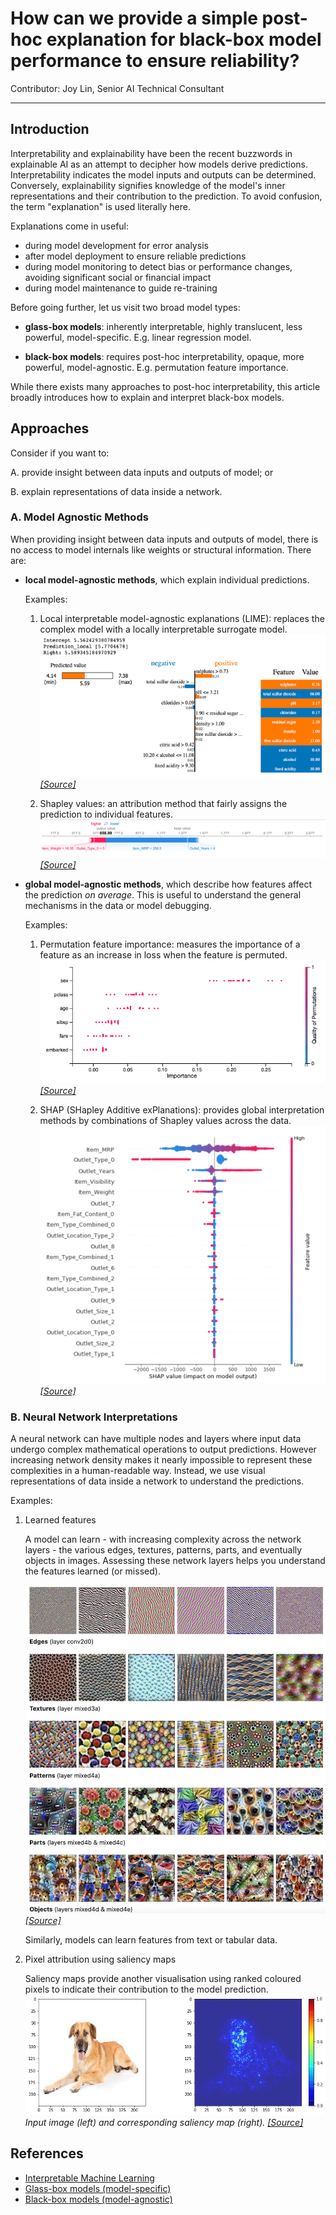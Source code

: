 # How can we provide a simple post-hoc explanation for black-box model performance to ensure reliability?
Contributor: Joy Lin, Senior AI Technical Consultant
 
---

## Introduction

Interpretability and explainability have been the recent buzzwords in explainable AI as an attempt to decipher how models derive predictions. Interpretability indicates the model inputs and outputs can be determined. Conversely, explainability signifies knowledge of the model's inner representations and their contribution to the prediction. To avoid confusion, the term "explanation" is used literally here.

Explanations come in useful:
- during model development for error analysis
- after model deployment to ensure reliable predictions
- during model monitoring to detect bias or performance changes, avoiding significant social or financial impact
- during model maintenance to guide re-training

Before going further, let us visit two broad model types:
- **glass-box models**: inherently interpretable, highly translucent, less powerful, model-specific. E.g. linear regression model.

- **black-box models**: requires post-hoc interpretability, opaque, more powerful, model-agnostic. E.g. permutation feature importance.

While there exists many approaches to post-hoc interpretability, this article broadly introduces how to explain and interpret black-box models.

## Approaches

Consider if you want to:

A. provide insight between data inputs and outputs of model; or

B. explain representations of data inside a network.

### A. Model Agnostic Methods

When providing insight between data inputs and outputs of model, there is no access to model internals like weights or structural information. There are:

- **local model-agnostic methods**, which explain individual predictions. 

    Examples: 

    1. Local interpretable model-agnostic explanations (LIME): replaces the complex model with a locally interpretable surrogate model.
    ![lime](../assets/images/diagrams/lime.png)
    *[[Source]](https://medium.com/dataman-in-ai/explain-your-model-with-lime-5a1a5867b423)*

    2. Shapley values: an attribution method that fairly assigns the prediction to individual features.
    ![shapley_local](../assets/images/diagrams/shapley_local.png)
    *[[Source]](https://www.analyticsvidhya.com/blog/2019/11/shapley-value-machine-learning-interpretability-game-theory/)*

- **global model-agnostic methods**, which describe how features affect the prediction *on average*. This is useful to understand the general mechanisms in the data or model debugging.
    
    Examples: 

    1. Permutation feature importance: measures the importance of a feature as an increase in loss when the feature is permuted.
    ![importance](../assets/images/diagrams/importance.png)
    *[[Source]](https://docs.oracle.com/en-us/iaas/tools/ads-sdk/latest/user_guide/mlx/permutation_importance.html#:~:text=Feature%20permutation%20importance%20measures%20the,to%20measure%20the%20prediction%20error.)*

    2. SHAP (SHapley Additive exPlanations): provides global interpretation methods by combinations of Shapley values across the data.
    ![shapley_global](../assets/images/diagrams/shapley_global.png)
    *[[Source]](https://www.analyticsvidhya.com/blog/2019/11/shapley-value-machine-learning-interpretability-game-theory/)*

### B. Neural Network Interpretations
A neural network can have multiple nodes and layers where input data undergo complex mathematical operations to output predictions. However increasing network density makes it nearly impossible to represent these complexities in a human-readable way. Instead, we use visual representations of data inside a network to understand the predictions.
    
Examples:

1. Learned features

    A model can learn - with increasing complexity across the network layers - the various edges, textures, patterns, parts, and eventually objects in images. Assessing these network layers helps you understand the features learned (or missed).

    ![features](../assets/images/diagrams/features.png)
    *[[Source]](https://distill.pub/2017/feature-visualization/)*

    Similarly, models can learn features from text or tabular data.

2. Pixel attribution using saliency maps

    Saliency maps provide another visualisation using ranked coloured pixels to indicate their contribution to the model prediction.
    ![saliency_map](../assets/images/diagrams/saliency_map.png)
    *Input image (left) and corresponding saliency map (right). [[Source]](https://usmanr149.github.io/urmlblog/cnn/2020/05/01/Salincy-Maps.html)*

## References
- [Interpretable Machine Learning](https://christophm.github.io/interpretable-ml-book/)
- [Glass-box models (model-specific)](https://christophm.github.io/interpretable-ml-book/simple.html)
- [Black-box models (model-agnostic)](https://christophm.github.io/interpretable-ml-book/agnostic.html)